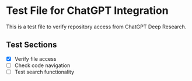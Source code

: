 # Test File for ChatGPT Integration

This is a test file to verify repository access from ChatGPT Deep Research.

## Test Sections
- [x] Verify file access
- [ ] Check code navigation
- [ ] Test search functionality
